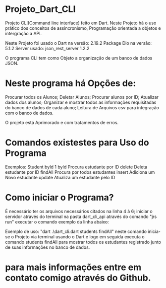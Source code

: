 # Projeto_Dart_CLI

Projeto CLI(Command line interface) feito em Dart. Neste Projeto há o uso prático dos conceitos de assincronismo, Programação orientada a objetos e intergração a API.

Neste Projeto foi usado o Dart na versão: 2.19.2 
Package Dio na versão: 5.1.2 
Server usado: json_rest_server 1.2.2

O programa CLI tem como Objeto a organização de um banco de dados JSON.

# Neste programa há Opções de: 
Procurar todos os Alunos;
Deletar Alunos;
Procurar alunos por ID;
Atualizar dados dos alunos;
Organizar e mostrar todos as informações requisitadas do banco de dados de cada aluno;
Leitura de Arquivos csv para integração com o banco de dados.

O projeto está Aprimorado e com tratamentos de erros.

# Comandos existestes para Uso do Programa
Exemplos: 
Student byId 1 byId Procura estudante por ID
delete Deleta estudante por ID
findAll Procura por todos estudantes
insert Adiciona um Novo estudante
update Atualiza um estudante pelo ID

# Como iniciar o Programa?

É necessário ter os arquivos necessários citados na linha 4 à 6; iniciar o servidor através do terminal na pasta dart_cli_api através do comando "jrs run" executar o comando exemplo da linha abaixo:

Exemplo de uso: "dart .\dart_cli.dart students findAll" neste comando inicia-se o Projeto via terminal usando o Dart e logo em seguida executa o comando students findAll para mostrar todos os estudantes registrado junto de suas informações no banco de dados.

# para mais informações entre em contato comigo através do Github.
